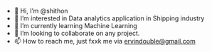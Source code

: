 - 👋 Hi, I’m @shithon
- 👀 I’m interested in Data analytics application in Shipping industry
- 🌱 I’m currently learning Machine Learning
- 💞️ I’m looking to collaborate on any project.
- 📫 How to reach me, just fxxk me via ervindouble@gmail.com

<!---
shithon/shithon is a ✨ special ✨ repository because its `README.md` (this file) appears on your GitHub profile.
You can click the Preview link to take a look at your changes.
--->
